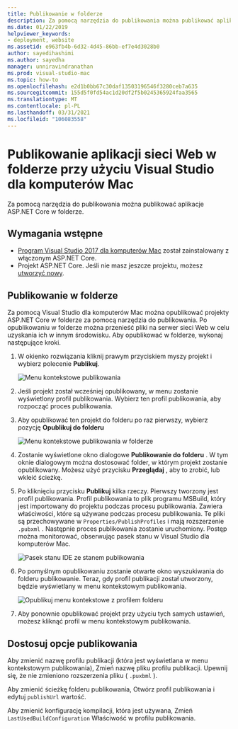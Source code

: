```yaml
---
title: Publikowanie w folderze
description: Za pomocą narzędzia do publikowania można publikować aplikacje ASP.NET Core w folderze.
ms.date: 01/22/2019
helpviewer_keywords:
- deployment, website
ms.assetid: e963fb4b-6d32-4d45-86bb-ef7e4d3028b0
author: sayedihashimi
ms.author: sayedha
manager: unniravindranathan
ms.prod: visual-studio-mac
ms.topic: how-to
ms.openlocfilehash: e2d1b0bb67c30daf13503196546f3280ceb7a635
ms.sourcegitcommit: 155d5f0fd54ac1d20df2f5b0245365924faa3565
ms.translationtype: MT
ms.contentlocale: pl-PL
ms.lasthandoff: 03/31/2021
ms.locfileid: "106083558"
---
```

# <a name="publish-a-web-app-to-a-folder-using-visual-studio-for-mac"></a>Publikowanie aplikacji sieci Web w folderze przy użyciu Visual Studio dla komputerów Mac

Za pomocą narzędzia do publikowania można publikować aplikacje ASP.NET Core w folderze.

## <a name="prerequisites"></a>Wymagania wstępne

- [Program Visual Studio 2017 dla komputerów Mac](https://visualstudio.microsoft.com/downloads/?utm_medium=microsoft&utm_source=docs.microsoft.com&utm_campaign=inline+link&utm_content=download+vs4mac2017) został zainstalowany z włączonym ASP.NET Core.
- Projekt ASP.NET Core. Jeśli nie masz jeszcze projektu, możesz [utworzyć nowy](./create-new-projects.md?view=vsmac-2017&preserve-view=true).

## <a name="publish-to-folder"></a>Publikowanie w folderze

Za pomocą Visual Studio dla komputerów Mac można opublikować projekty ASP.NET Core w folderze za pomocą narzędzia do publikowania. Po opublikowaniu w folderze można przenieść pliki na serwer sieci Web w celu uzyskania ich w innym środowisku. Aby opublikować w folderze, wykonaj następujące kroki.

 1. W okienko rozwiązania kliknij prawym przyciskiem myszy projekt i wybierz polecenie **Publikuj**.

    ![Menu kontekstowe publikowania](media/publish-context-menu.png)

 2. Jeśli projekt został wcześniej opublikowany, w menu zostanie wyświetlony profil publikowania. Wybierz ten profil publikowania, aby rozpocząć proces publikowania.

 3. Aby opublikować ten projekt do folderu po raz pierwszy, wybierz pozycję **Opublikuj do folderu**

    ![Menu kontekstowe publikowania w folderze](media/publish-to-folder-context-menu.png)

 4. Zostanie wyświetlone okno dialogowe **Publikowanie do folderu** . W tym oknie dialogowym można dostosować folder, w którym projekt zostanie opublikowany. Możesz użyć przycisku **Przeglądaj** , aby to zrobić, lub wkleić ścieżkę.

 5. Po kliknięciu przycisku **Publikuj** kilka rzeczy. Pierwszy tworzony jest profil publikowania. Profil publikowania to plik programu MSBuild, który jest importowany do projektu podczas procesu publikowania. Zawiera właściwości, które są używane podczas procesu publikowania. Te pliki są przechowywane w `Properties/PublishProfiles` i mają rozszerzenie `.pubxml` . Następnie proces publikowania zostanie uruchomiony. Postęp można monitorować, obserwując pasek stanu w Visual Studio dla komputerów Mac.

    ![Pasek stanu IDE ze stanem publikowania](media/publish-to-folder-status-bar.png)

 6. Po pomyślnym opublikowaniu zostanie otwarte okno wyszukiwania do folderu publikowanie. Teraz, gdy profil publikacji został utworzony, będzie wyświetlany w menu kontekstowym publikowania.

    ![Opublikuj menu kontekstowe z profilem folderu](media/publish-context-menu-with-folder-profile.png)

 7. Aby ponownie opublikować projekt przy użyciu tych samych ustawień, możesz kliknąć profil w menu kontekstowym publikowania.

## <a name="customize-publish-options"></a>Dostosuj opcje publikowania

Aby zmienić nazwę profilu publikacji (która jest wyświetlana w menu kontekstowym publikowania), Zmień nazwę pliku profilu publikacji. Upewnij się, że nie zmieniono rozszerzenia pliku ( `.puxbml` ).

Aby zmienić ścieżkę folderu publikowania, Otwórz profil publikowania i edytuj `publishUrl` wartość.

Aby zmienić konfigurację kompilacji, która jest używana, Zmień `LastUsedBuildConfiguration` Właściwość w profilu publikowania.